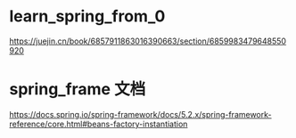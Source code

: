 # learn_spring_from_0
https://juejin.cn/book/6857911863016390663/section/6859983479648550920

# spring_frame 文档
https://docs.spring.io/spring-framework/docs/5.2.x/spring-framework-reference/core.html#beans-factory-instantiation
